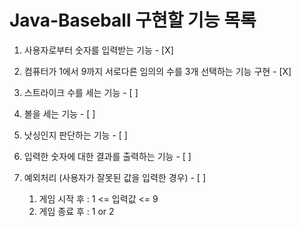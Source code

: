 
# Java-Baseball 구현할 기능 목록
1. 사용자로부터 숫자를 입력받는 기능 - [X]  

2. 컴퓨터가 1에서 9까지 서로다른 임의의 수를 3개 선택하는 기능 구현 - [X]

3. 스트라이크 수를 세는 기능 - [ ]

4. 볼을 세는 기능 - [ ]

5. 낫싱인지 판단하는 기능 - [ ]

7. 입력한 숫자에 대한 결과를 출력하는 기능 - [ ]

8. 예외처리 (사용자가 잘못된 값을 입력한 경우) - [ ]
   1. 게임 시작 후 : 1 <= 입력값 <= 9 
   2. 게임 종료 후 : 1 or 2

